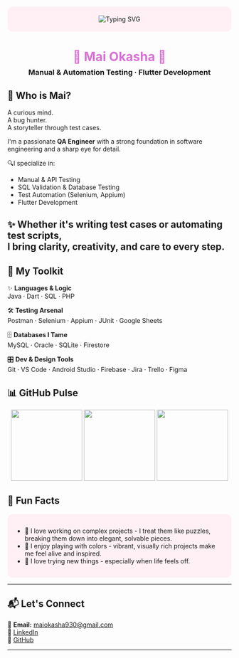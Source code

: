 <!-- 🌸 Animated Header -->
<p align="center" style="background-color:#FFF0F5; padding:20px; border-radius:12px;">
  <img src="https://readme-typing-svg.herokuapp.com?font=Fira+Code&size=28&duration=3000&pause=1000&color=FFB6C1&center=true&vCenter=true&width=700&lines=Hi+I'm+Mai+Okasha+%F0%9F%91%8B;QA+Engineer+%7C+Flutter+Developer;Turning+Tests+into+Confidence+%F0%9F%94%A5" alt="Typing SVG" />
</p>

<h1 align="center" style="color:#DA70D6; margin-bottom: 8px;">🌸 Mai Okasha 🌸</h1>
<h3 align="center" style="margin-top: 0;">Manual & Automation Testing · Flutter Development</h3>



## 🧠 Who is Mai?

A curious mind.  
A bug hunter.  
A storyteller through test cases.  


I'm a passionate **QA Engineer** with a strong foundation in software engineering and a sharp eye for detail.  

🔍I specialize in:
- Manual & API Testing  
- SQL Validation & Database Testing  
- Test Automation (Selenium, Appium)  
- Flutter Development

✨ Whether it's writing test cases or automating test scripts,  
I bring **clarity**, **creativity**, and **care** to every step.
---

## 🧰 My Toolkit

✨ **Languages & Logic**  
Java · Dart · SQL · PHP  

🛠️ **Testing Arsenal**  
Postman · Selenium · Appium · JUnit · Google Sheets  

🗄️ **Databases I Tame**  
MySQL · Oracle · SQLite · Firestore  

🎛️ **Dev & Design Tools**  
Git · VS Code · Android Studio · Firebase · Jira · Trello · Figma  

## 📊 GitHub Pulse
<p align="center">
  <img src="https://github-readme-stats.vercel.app/api?username=MaiOkasha&show_icons=true&theme=radical" height="160"/>
  <img src="https://github-readme-stats.vercel.app/api/top-langs/?username=MaiOkasha&layout=compact&theme=radical" height="160"/>
  <img src="https://github-readme-streak-stats.herokuapp.com/?user=MaiOkasha&theme=radical" height="160"/>
</p>


## 🎈 Fun Facts

<div style="background-color:#FFF0F5; padding:15px; border-radius:12px;">

- 🧩 I love working on complex projects - I treat them like puzzles, breaking them down into elegant, solvable pieces.  
- 🎨 I enjoy playing with colors - vibrant, visually rich projects make me feel alive and inspired.  
- 🌱 I love trying new things - especially when life feels off.  
</div>

---

## 📬 Let's Connect

💌 **Email:** maiokasha930@gmail.com  
🔗 [LinkedIn](https://www.linkedin.com/in/mai-okasha/)  
🐙 [GitHub](https://github.com/MaiOkasha)  

---
